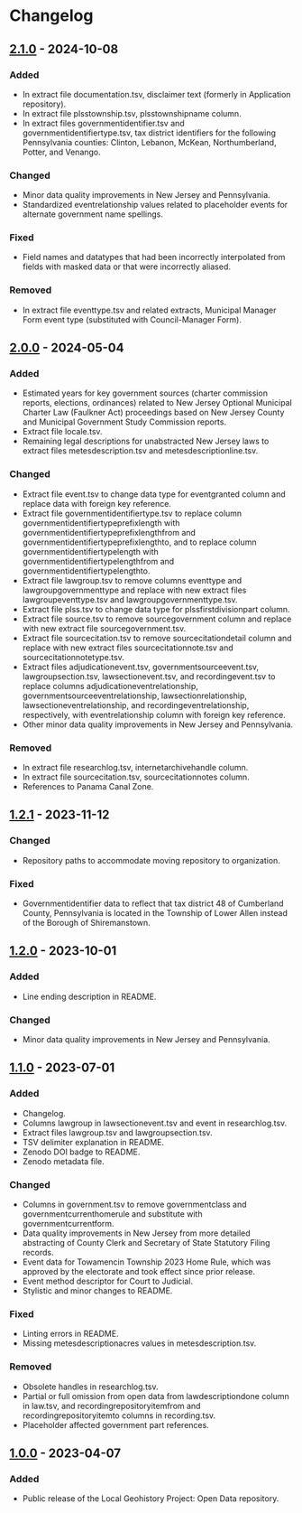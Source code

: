 # Changelog

## [2.1.0] - 2024-10-08

### Added

- In extract file documentation.tsv, disclaimer text (formerly in Application repository).
- In extract file plsstownship.tsv, plsstownshipname column.
- In extract files governmentidentifier.tsv and governmentidentifiertype.tsv, tax district identifiers for the following Pennsylvania counties: Clinton, Lebanon, McKean, Northumberland, Potter, and Venango.

### Changed

- Minor data quality improvements in New Jersey and Pennsylvania.
- Standardized eventrelationship values related to placeholder events for alternate government name spellings.

### Fixed

- Field names and datatypes that had been incorrectly interpolated from fields with masked data or that were incorrectly aliased.

### Removed

- In extract file eventtype.tsv and related extracts, Municipal Manager Form event type (substituted with Council-Manager Form).

## [2.0.0] - 2024-05-04

### Added

- Estimated years for key government sources (charter commission reports, elections, ordinances) related to New Jersey Optional Municipal Charter Law (Faulkner Act) proceedings based on New Jersey County and Municipal Government Study Commission reports.
- Extract file locale.tsv.
- Remaining legal descriptions for unabstracted New Jersey laws to extract files metesdescription.tsv and metesdescriptionline.tsv.

### Changed

- Extract file event.tsv to change data type for eventgranted column and replace data with foreign key reference.
- Extract file governmentidentifiertype.tsv to replace column governmentidentifiertypeprefixlength with governmentidentifiertypeprefixlengthfrom and governmentidentifiertypeprefixlengthto, and to replace column governmentidentifiertypelength with governmentidentifiertypelengthfrom and governmentidentifiertypelengthto.
- Extract file lawgroup.tsv to remove columns eventtype and lawgroupgovernmenttype and replace with new extract files lawgroupeventtype.tsv and lawgroupgovernmenttype.tsv.
- Extract file plss.tsv to change data type for plssfirstdivisionpart column.
- Extract file source.tsv to remove sourcegovernment column and replace with new extract file sourcegovernment.tsv.
- Extract file sourcecitation.tsv to remove sourcecitationdetail column and replace with new extract files sourcecitationnote.tsv and sourcecitationnotetype.tsv.
- Extract files adjudicationevent.tsv, governmentsourceevent.tsv, lawgroupsection.tsv, lawsectionevent.tsv, and recordingevent.tsv to replace columns adjudicationeventrelationship, governmentsourceeventrelationship, lawsectionrelationship, lawsectioneventrelationship, and recordingeventrelationship, respectively, with eventrelationship column with foreign key reference.
- Other minor data quality improvements in New Jersey and Pennsylvania.

### Removed

- In extract file researchlog.tsv, internetarchivehandle column.
- In extract file sourcecitation.tsv, sourcecitationnotes column.
- References to Panama Canal Zone.

## [1.2.1] - 2023-11-12

### Changed

- Repository paths to accommodate moving repository to organization.

### Fixed

- Governmentidentifier data to reflect that tax district 48 of Cumberland County, Pennsylvania is located in the Township of Lower Allen instead of the Borough of Shiremanstown.

## [1.2.0] - 2023-10-01

### Added

- Line ending description in README.

### Changed

- Minor data quality improvements in New Jersey and Pennsylvania.

## [1.1.0] - 2023-07-01

### Added

- Changelog.
- Columns lawgroup in lawsectionevent.tsv and event in researchlog.tsv.
- Extract files lawgroup.tsv and lawgroupsection.tsv.
- TSV delimiter explanation in README.
- Zenodo DOI badge to README.
- Zenodo metadata file.

### Changed

- Columns in government.tsv to remove governmentclass and governmentcurrenthomerule and substitute with governmentcurrentform.
- Data quality improvements in New Jersey from more detailed abstracting of County Clerk and Secretary of State Statutory Filing records.
- Event data for Towamencin Township 2023 Home Rule, which was approved by the electorate and took effect since prior release.
- Event method descriptor for Court to Judicial.
- Stylistic and minor changes to README.

### Fixed

- Linting errors in README.
- Missing metesdescriptionacres values in metesdescription.tsv.

### Removed

- Obsolete handles in researchlog.tsv.
- Partial or full omission from open data from lawdescriptiondone column in law.tsv, and recordingrepositoryitemfrom and recordingrepositoryitemto columns in recording.tsv.
- Placeholder affected government part references.

## [1.0.0] - 2023-04-07

### Added

- Public release of the Local Geohistory Project: Open Data repository.

[2.1.0]: https://github.com/localgeohistoryproject/open-data/compare/v2.0.0...v2.1.0
[2.0.0]: https://github.com/localgeohistoryproject/open-data/compare/v1.2.1...v2.0.0
[1.2.1]: https://github.com/localgeohistoryproject/open-data/compare/v1.2.0...v1.2.1
[1.2.0]: https://github.com/localgeohistoryproject/open-data/compare/v1.1.0...v1.2.0
[1.1.0]: https://github.com/localgeohistoryproject/open-data/compare/v1.0.0...v1.1.0
[1.0.0]: https://github.com/localgeohistoryproject/open-data/releases/tag/v1.0.0
